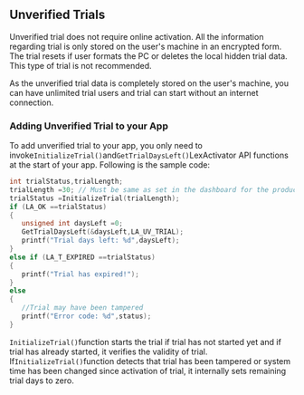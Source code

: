 ## Unverified Trials

Unverified trial does not require online activation. All the information regarding trial is only stored on the user's machine in an encrypted form. The trial resets if user formats the PC or deletes the local hidden trial data. This type of trial is not recommended.

As the unverified trial data is completely stored on the user's machine, you can have unlimited trial users and trial can start without an internet connection.

### Adding Unverified Trial to your App

To add unverified trial to your app, you only need to invoke`InitializeTrial()`and`GetTrialDaysLeft()`LexActivator API functions at the start of your app. Following is the sample code:

```c
int trialStatus,trialLength; 
trialLength =30; // Must be same as set in the dashboard for the product version
trialStatus =InitializeTrial(trialLength);
if (LA_OK ==trialStatus)
{
   unsigned int daysLeft =0;
   GetTrialDaysLeft(&daysLeft,LA_UV_TRIAL);
   printf("Trial days left: %d",daysLeft);
}
else if (LA_T_EXPIRED ==trialStatus)
{
   printf("Trial has expired!");
}
else
{
   //Trial may have been tampered
   printf("Error code: %d",status);
}
```

`InitializeTrial()`function starts the trial if trial has not started yet and if trial has already started, it verifies the validity of trial. If`InitializeTrial()`function detects that trial has been tampered or system time has been changed since activation of trial, it internally sets remaining trial days to zero.

